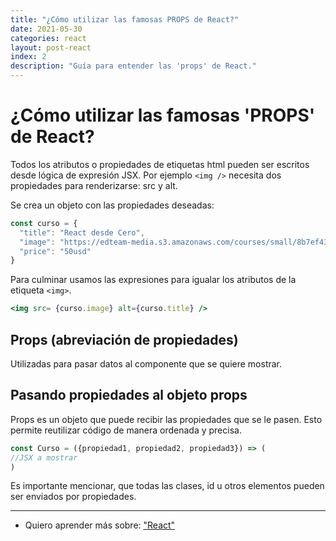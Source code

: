 ```yaml
---
title: "¿Cómo utilizar las famosas PROPS de React?"
date: 2021-05-30
categories: react
layout: post-react
index: 2
description: "Guía para entender las 'props' de React."
---
```


# ¿Cómo utilizar las famosas 'PROPS' de React?
Todos los atributos o propiedades de etiquetas html pueden ser escritos desde lógica de expresión JSX. Por ejemplo `<img />` necesita dos propiedades para renderizarse: src y alt.

Se crea un objeto con las propiedades deseadas:
````jsx
const curso = {
  "title": "React desde Cero",
  "image": "https://edteam-media.s3.amazonaws.com/courses/small/8b7ef439-b9bc-485f-9608-d82d0d1a7a2b.png",
  "price": "50usd"
}
````
Para culminar usamos las expresiones para igualar los atributos de la etiqueta `<img>`.
````jsx
<img src= {curso.image} alt={curso.title} />
````

## Props (abreviación de propiedades)
Utilizadas para pasar datos al componente que se quiere mostrar.

## Pasando propiedades al objeto props
Props es un objeto que puede recibir las propiedades que se le pasen. Esto permite reutilizar código de manera ordenada y precisa.
````jsx
const Curso = ({propiedad1, propiedad2, propiedad3}) => (
//JSX a mostrar
)
````

Es importante mencionar, que todas las clases, id u otros elementos pueden ser enviados por propiedades.

***

- Quiero aprender más sobre: ["React"](../00/react)
